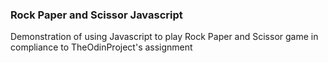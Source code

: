 ### Rock Paper and Scissor Javascript 

Demonstration of using Javascript to play Rock Paper and Scissor game in compliance to TheOdinProject's assignment